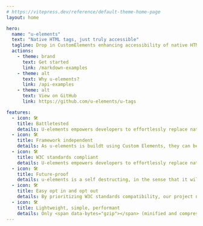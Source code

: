 ```yaml
---
# https://vitepress.dev/reference/default-theme-home-page
layout: home

hero:
  name: "u-elements"
  text: "Native HTML tags, just truly accessible"
  tagline: Drop in CustomElements enhancing accessibility of native HTML elements. Because assistive technology does not fully understand the new and shiny HTML tags yet. Briding the gap.
  actions:
    - theme: brand
      text: Get started
      link: /markdown-examples
    - theme: alt
      text: Why u-elements?
      link: /api-examples
    - theme: alt
      text: View on GitHub
      link: https://github.com/u-elements/u-tags

features:
  - icon: 🛠️
    title: Battletested
    details: U-elements empowers developers to effortlessly replace native HTML elements with their accessible counterparts, ensuring a truly inclusive web experience.
  - icon: 🛠️
    title: Framework independent
    details: As u-elements is buildt using Custom Elements, they can be used with any framework or even without. You can easily incorporate u-elements into your current projects without having to rewrite the existing codebases. But wait there is more; u-elements also comes with vscode autocomplete and inline documentation, as well as and typescript definitions for the frameworks React, Solid, Svelte, Vue and Qwik.
  - icon: 🛠️
    title: W3C standards compliant
    details: U-elements empowers developers to effortlessly replace native HTML elements with their accessible counterparts, ensuring a truly inclusive web experience. W3C standards compatible and truly accessible. Also exports compliant HTMLElement Javascript DOM interfaces.
  - icon: 🛠️
    title: Future-proof
    details: u-elements is a self destructing, in the sense that it will gradually not be needed, along with assistive technology increasing support for the new HTML Elements.
  - icon: 🛠️
    title: Easy opt in and opt out
    details: By prioritizing W3C standards compatibility, our project not only facilitates smooth integration but also guarantees a reliable and future-proof solution. Want to start using u-elements? Just add a "u-" to your element names. Want to stop using u-elements? Find and replace "u-" with "" and you're done!
  - icon: 🛠️
    title: Lightweight, simple, performant
    details: Only <span data-bytes="gzip"></span> (minified and compressed)
---
```

<script setup>
import { data } from './filesize.data.ts'

// Let page render first
setTimeout(() =>
  document.querySelectorAll('[data-bytes]').forEach((el) => {
    el.textContent = data[el.getAttribute('data-bytes')]
  })
)
</script>

<!--
Truly Accessible Web Development:
Enhance your web projects with u-elements, the open-source project that ensures native HTML tags remain truly accessible. By seamlessly integrating CustomElements, we bridge the gap for assistive technologies, making your web applications inclusive and user-friendly.

Battle-Tested Reliability:
Trust in u-elements to empower your development journey. Our project has undergone rigorous testing to seamlessly replace native HTML elements with their accessible counterparts. With u-elements, you can be confident in delivering a web experience that is both robust and inclusive.

Framework Independence with a Dash of Developer Delight:
Enjoy the freedom of framework independence! Built on Custom Elements, u-elements seamlessly integrates into any project, regardless of the framework in use. Developers will appreciate the added convenience of VSCode autocomplete, inline documentation, and TypeScript definitions for popular frameworks like React, Solid, Svelte, Vue, and Qwik.

Future-Proof Your Codebase:
Invest in a solution that looks toward the future. U-elements not only meets W3C standards but also anticipates changes in assistive technology. As your codebase evolves, u-elements serves as a self-destructing enhancement, gradually becoming obsolete as assistive technologies catch up to the new HTML Elements. Plus, with easy opt-in and opt-out features, integrating or removing u-elements is a breeze. And did we mention it's lightweight, simple, and performant at just 3.9 KB (minified and compressed)?
-->